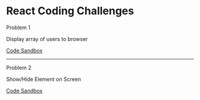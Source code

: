 # React Coding Challenges

Problem 1 

Display array of users to browser

[Code Sandbox](https://codesandbox.io/s/display-array-of-users-to-browser-yfsqz2?file=/src/App.js)
***

Problem 2

Show/Hide Element on Screen

[Code Sandbox](https://codesandbox.io/s/react-show-hide-element-on-screen-m8y9o2?file=/src/App.js)

